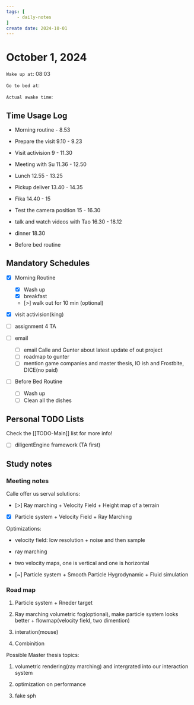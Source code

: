 ```yaml
---
tags: [
    - daily-notes
]
create date: 2024-10-01
---
```


# October 1, 2024

`Wake up at`: 08:03

`Go to bed at`: 

`Actual awake time`: 

## Time Usage Log

- Morning routine - 8.53
- Prepare the visit 9.10 - 9.23
- Visit activision 9 - 11.30
- Meeting with Su 11.36 - 12.50
- Lunch 12.55 - 13.25
- Pickup deliver 13.40 - 14.35
- Fika 14.40 - 15
- Test the camera position 15 - 16.30
- talk and watch videos with Tao 16.30 - 18.12
- dinner 18.30 


- Before bed routine

## Mandatory Schedules

- [x] Morning Routine 
    - [x] Wash up
    - [x] breakfast
    - [>] walk out for 10 min (optional)

- [x] visit activision(king)
- [ ] assignment 4 TA
- [ ] email
    - [ ] email Calle and Gunter about latest update of out project
    - [ ] roadmap to gunter
    - [ ] mention game companies and master thesis, IO ish and Frostbite, DICE(no paid)

- [ ] Before Bed Routine
    - [ ] Wash up
    - [ ] Clean all the dishes
    
## Personal TODO Lists

Check the [[TODO-Main]] list for more info!

- [ ] diligentEngine framework (TA first)

## Study notes

### Meeting notes

Calle offer us serval solutions:

- [>] Ray marching + Velocity Field + Height map of a terrain

- [x] Particle system + Velocity Field + Ray Marching

Optimizations:

- velocity field: low resolution + noise and then sample
- ray marching
- two velocity maps, one is vertical and one is horizontal

- [~] Particle system + Smooth Particle Hygrodynamic + Fluid simulation

### Road map

1. Particle system + Rneder target

2. Ray marching volumetric fog(optional), make particle system looks better + flowmap(velocity field, two dimention)

3. interation(mouse)

3. Combinition

Possible Master thesis topics:

1. volumetric rendering(ray marching) and intergrated into our interaction system

2. optimization on performance

3. fake sph





